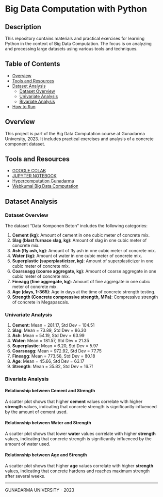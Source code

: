 # Big Data Computation with Python

## Description
This repository contains materials and practical exercises for learning Python in the context of Big Data Computation. The focus is on analyzing and processing large datasets using various tools and techniques.

## Table of Contents
- [Overview](#overview)
- [Tools and Resources](#tools-and-resources)
- [Dataset Analysis](#dataset-analysis)
  - [Dataset Overview](#dataset-overview)
  - [Univariate Analysis](#univariate-analysis)
  - [Bivariate Analysis](#bivariate-analysis)
- [How to Run](#how-to-run)

## Overview
This project is part of the Big Data Computation course at Gunadarma University, 2023. It includes practical exercises and analysis of a concrete component dataset.

## Tools and Resources
- [GOOGLE COLAB](https://colab.research.google.com/)
- [JUPYTER NOTEBOOK](https://jupyter.org/try)
- [Hypercomputation Gunadarma](https://hypercomputation-hub.gunadarma.ac.id/)
- [Webkumal Big Data Computation](https://webkumal.com/tag/komputasi-big-data/)

## Dataset Analysis

### Dataset Overview
The dataset "Data Komponen Beton" includes the following categories:

1. **Cement (kg)**: Amount of cement in one cubic meter of concrete mix.
2. **Slag (blast furnace slag, kg)**: Amount of slag in one cubic meter of concrete mix.
3. **Ash (fly ash, kg)**: Amount of fly ash in one cubic meter of concrete mix.
4. **Water (kg)**: Amount of water in one cubic meter of concrete mix.
5. **Superplastic (superplasticizer, kg)**: Amount of superplasticizer in one cubic meter of concrete mix.
6. **Coarseagg (coarse aggregate, kg)**: Amount of coarse aggregate in one cubic meter of concrete mix.
7. **Fineagg (fine aggregate, kg)**: Amount of fine aggregate in one cubic meter of concrete mix.
8. **Age (days, 1-365)**: Age in days at the time of concrete strength testing.
9. **Strength (Concrete compressive strength, MPa)**: Compressive strength of concrete in Megapascals.

### Univariate Analysis
1. **Cement**: Mean = 281.17, Std Dev = 104.51
2. **Slag**: Mean = 73.89, Std Dev = 86.30
3. **Ash**: Mean = 54.19, Std Dev = 63.99
4. **Water**: Mean = 181.57, Std Dev = 21.35
5. **Superplastic**: Mean = 6.20, Std Dev = 5.97
6. **Coarseagg**: Mean = 972.92, Std Dev = 77.75
7. **Fineagg**: Mean = 773.58, Std Dev = 80.18
8. **Age**: Mean = 45.66, Std Dev = 63.17
9. **Strength**: Mean = 35.82, Std Dev = 16.71

### Bivariate Analysis

#### Relationship between Cement and Strength
A scatter plot shows that higher **cement** values correlate with higher **strength** values, indicating that concrete strength is significantly influenced by the amount of cement used.

#### Relationship between Water and Strength
A scatter plot shows that lower **water** values correlate with higher **strength** values, indicating that concrete strength is significantly influenced by the amount of water used.

#### Relationship between Age and Strength
A scatter plot shows that higher **age** values correlate with higher **strength** values, indicating that concrete hardens and reaches maximum strength after several weeks.

---

GUNADARMA UNIVERSITY - 2023